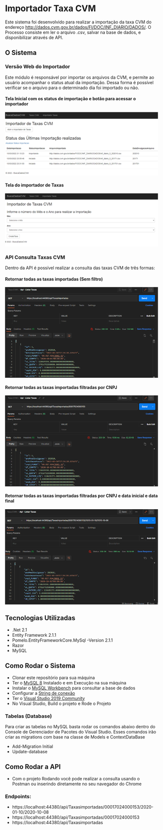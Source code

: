 # Importador Taxa CVM

Este sistema foi desenvolvido para realizar a importação da taxa CVM do endereço http://dados.cvm.gov.br/dados/FI/DOC/INF_DIARIO/DADOS/. O Processo consiste em ler o arquivo .csv, salvar na base de dados, e disponibilizar através de API.


## O Sistema

### Versão Web do Importador

Este módulo é responsável por importar os arquivos da CVM, e permite ao usuário acompanhar o status atual da importação. Dessa forma é possível verificar se o arquivo para o determinado dia foi importado ou não.


#### Tela Inicial com os status de importação e botão para acessar o importador
![alt text](https://github.com/rafaelmegda/busca-taxa-cvm/blob/master/imgReadme/home.PNG)



#### Tela do importador de Taxas
![alt text](https://github.com/rafaelmegda/busca-taxa-cvm/blob/master/imgReadme/Importador.PNG)



### API Consulta Taxas CVM

Dentro da API é possível realizar a consulta das taxas CVM de três formas:


#### Retornar todas as taxas importadas (Sem filtro)
![alt text](https://github.com/rafaelmegda/busca-taxa-cvm/blob/master/imgReadme/ApiTodasTaxas.PNG)


#### Retornar todas as taxas importadas filtradas por CNPJ
![alt text](https://github.com/rafaelmegda/busca-taxa-cvm/blob/master/imgReadme/ApiSomenteCNPJ.PNG)


#### Retornar todas as taxas importadas filtradas por CNPJ e data inicial e data final
![alt text](https://github.com/rafaelmegda/busca-taxa-cvm/blob/master/imgReadme/ApiCNPJComDataInicialEDataFinal.PNG)



## Tecnologias Utilizadas
* .Net 2.1
* Entity Framework 2.1.1
* Pomelo.EntityFrameworkCore.MySql -Version 2.1.1
* Razor
* MySQL



## Como Rodar o Sistema

* Clonar este repositório para sua máquina
* Ter o [MySQL 8](https://dev.mysql.com/downloads/mysql/)  Instalado e em Execução na sua máquina 
* Instalar o [MySQL Workbench](https://dev.mysql.com/downloads/workbench/) para consultar a base de dados
* Configurar a [String de conexão](https://github.com/rafaelmegda/busca-taxa-cvm/blob/master/BuscaDadosCVM/appsettings.json)
* Ter o [Visual Studio 2019 Community](https://visualstudio.microsoft.com/pt-br/vs/older-downloads/)
* No Visual Studio, Build o projeto e Rode o Projeto

### Tabelas (Database)
Para criar as tabelas no MySQL basta rodar os comandos abaixo dentro do Console de Gerenciador de Pacotes do Visual Studio. Esses comandos irão criar as migrations com base na classe de Models e ContextDataBase
* Add-Migration Initial
* Update-database


## Como Rodar a API

* Com o projeto Rodando você pode realizar a consulta usando o Postman ou inserindo diretamente no seu navegador do Chrome

### Endpoints:
* https://localhost:44380/api/Taxasimportadas/00017024000153/2020-01-10/2020-10-08
* https://localhost:44380/api/Taxasimportadas/00017024000153
* https://localhost:44380/api/Taxasimportadas

